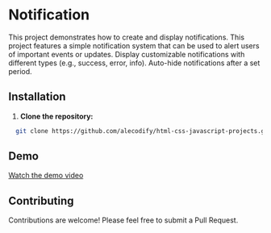 # Notification

This project demonstrates how to create and display notifications. This project features a simple notification system that can be used to alert users of important events or updates. Display customizable notifications with different types (e.g., success, error, info). Auto-hide notifications after a set period.

## Installation

1. **Clone the repository:**
```bash
  git clone https://github.com/alecodify/html-css-javascript-projects.git
```

## Demo
[Watch the demo video](https://github.com/user-attachments/assets/54afc1e6-9d58-4114-b277-f3a5e9798494)

## Contributing
Contributions are welcome! Please feel free to submit a Pull Request.
